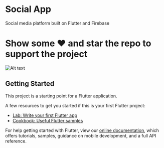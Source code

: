 # Social App

Social media platform built on Flutter and Firebase

# Show some ❤️ and star the repo to support the project


![Alt text](https://l.top4top.io/p_2100nsleo1.png "Optional title")



## Getting Started

This project is a starting point for a Flutter application.

A few resources to get you started if this is your first Flutter project:

- [Lab: Write your first Flutter app](https://flutter.dev/docs/get-started/codelab)
- [Cookbook: Useful Flutter samples](https://flutter.dev/docs/cookbook)

For help getting started with Flutter, view our
[online documentation](https://flutter.dev/docs), which offers tutorials,
samples, guidance on mobile development, and a full API reference.
